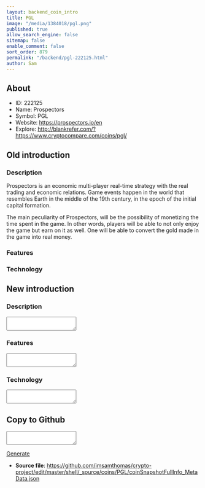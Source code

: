 ```yaml
---
layout: backend_coin_intro
title: PGL
image: "/media/1384018/pgl.png"
published: true
allow_search_engine: false
sitemap: false
enable_comment: false
sort_order: 879
permalink: "/backend/pgl-222125.html"
author: Sam
---
```


## About

- ID: 222125
- Name: Prospectors
- Symbol: PGL
- Website: https://prospectors.io/en
- Explore: http://blankrefer.com/?https://www.cryptocompare.com/coins/pgl/


## Old introduction

### Description

<p>Prospectors is an economic multi-player real-time strategy with the real trading and economic relations. Game events happen in the world that resembles Earth in the middle of the 19th century, in the epoch of the initial capital formation.</p><p>The main peculiarity of Prospectors, will be the possibility of monetizing the time spent in the game. In other words, players will be able to not only enjoy the game but earn on it as well. One will be able to convert the gold made in the game into real money.</p>

### Features


### Technology




## New introduction


### Description
<textarea id="meta_description" name="description"></textarea>

### Features
<textarea id="meta_features" name="features"></textarea>

### Technology
<textarea id="meta_technology" name="technology"></textarea>


## Copy to Github

<textarea id="coinsnapshotfullinfo_metadata"></textarea>

<a href="#gen" onclick="generateMetaDatJson()">Generate</a>

- **Source file**: <a href="https://github.com/imsamthomas/crypto-project/edit/master/shell/_source/coins/PGL/coinSnapshotFullInfo_MetaData.json">https://github.com/imsamthomas/crypto-project/edit/master/shell/_source/coins/PGL/coinSnapshotFullInfo_MetaData.json</a>

